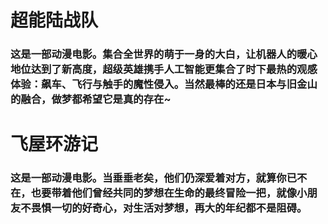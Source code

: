 # 超能陆战队


### 这是一部动漫电影。集合全世界的萌于一身的大白，让机器人的暖心地位达到了新高度，超级英雄携手人工智能更集合了时下最热的观感体验：飙车、飞行与触手的魔性侵入。当然最棒的还是日本与旧金山的融合，做梦都希望它是真的存在~

# 飞屋环游记

### 这是一部动漫电影。当垂垂老矣，他们仍深爱着对方，就算你已不在，也要带着他们曾经共同的梦想在生命的最终冒险一把，就像小朋友不畏惧一切的好奇心，对生活对梦想，再大的年纪都不是阻碍。

